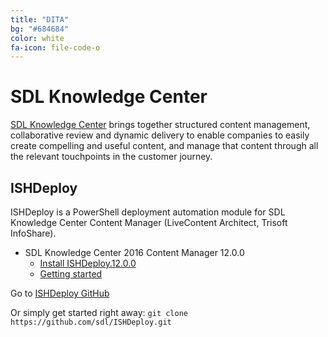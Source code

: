 ```yaml
---
title: "DITA"
bg: "#684684"
color: white
fa-icon: file-code-o
---
```


# SDL Knowledge Center

[SDL Knowledge Center](http://www.sdl.com/xml) brings together structured content management, collaborative review and dynamic delivery to enable companies to easily create compelling and useful content, and manage that content through all the relevant touchpoints in the customer journey.

## ISHDeploy

ISHDeploy is a PowerShell deployment automation module for SDL Knowledge Center Content Manager (LiveContent Architect, Trisoft InfoShare). 

- SDL Knowledge Center 2016 Content Manager 12.0.0
  - [Install ISHDeploy.12.0.0](http://www.powershellgallery.com/packages/ISHDeploy.12.0.0/)
  - [Getting started](https://sdl.github.io/ISHDeploy/12.0.0/Index.html)

Go to [ISHDeploy GitHub](https://github.com/sdl/ISHDeploy/)

Or simply get started right away: `git clone https://github.com/sdl/ISHDeploy.git`
